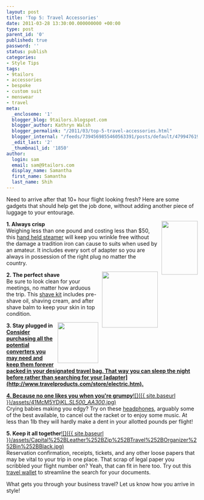 ```yaml
---
layout: post
title: 'Top 5: Travel Accessories'
date: 2011-03-28 13:30:00.000000000 +00:00
type: post
parent_id: '0'
published: true
password: ''
status: publish
categories:
- Style Tips
tags:
- 9tailors
- accessories
- bespoke
- custom suit
- menswear
- travel
meta:
  _encloseme: '1'
  blogger_blog: 9tailors.blogspot.com
  blogger_author: Kathryn Walsh
  blogger_permalink: "/2011/03/top-5-travel-accessories.html"
  blogger_internal: "/feeds/7394569855460563391/posts/default/4799476190355221620"
  _edit_last: '2'
  _thumbnail_id: '1850'
author:
  login: sam
  email: sam@9tailors.com
  display_name: Samantha
  first_name: Samantha
  last_name: Shih
---
```

<p>Need to arrive after that 10+ hour flight looking fresh? Here are some gadgets that should help get the job done, without adding another piece of luggage to your entourage.</p>
<p><span style="font-weight: bold;">1. Always crisp</span><a style="font-weight: bold;" href="http://1.bp.blogspot.com/-UOzP7gjDvGY/TY_YXT-OzTI/AAAAAAAAAJ4/VL96kGIXwaw/s1600/dual-voltage-fabric-travel-steamer-EP118.jpg"><img id="BLOGGER_PHOTO_ID_5588923557599956274" style="float: right; margin: 0pt 0pt 10px 10px; cursor: pointer; width: 95px; height: 141px;" src="{{ site.baseurl }}/assets/dual-voltage-fabric-travel-steamer-EP118.jpg" alt="" border="0" /></a><br />
Weighing less than one pound and costing less than $50, this <a href="http://www.worldtravelguide.com/travel-gear/fabric-steamer-travel-iron.html">hand held steamer</a> will keep you wrinkle free without the damage a tradition iron can cause to suits when used by an amateur. It includes every sort of adapter so you are always in possession of the right plug no matter the country.</p>
<p><span style="font-weight: bold;">2. The perfect shave</span><a style="font-weight: bold;" href="http://1.bp.blogspot.com/-iDuRWkx3saU/TY_ZFV620-I/AAAAAAAAAKQ/QgmmARZMnMo/s1600/41aDH0wr8jL._AA300_.jpg"><img id="BLOGGER_PHOTO_ID_5588924348396655586" style="float: right; margin: 0pt 0pt 10px 10px; cursor: pointer; width: 147px; height: 147px;" src="{{ site.baseurl }}/assets/41aDH0wr8jL._AA300_.jpg" alt="" border="0" /></a><br />
Be sure to look clean for your meetings, no matter how arduous the trip. This <a href="http://www.amazon.com/Art-Shaving-Fusion-Travel-Razor/dp/B002M9QAZG">shave kit</a> includes pre-shave oil, shaving cream, and after shave balm to keep your skin in top condition.</p>
<p><span style="font-weight: bold;">3. Stay plugged in</span><a style="font-weight: bold;" href="http://4.bp.blogspot.com/-zff7upr1hbA/TY_YfgNs0VI/AAAAAAAAAKA/hrKKT58KwIc/s1600/tn_images--T--PlugAdap-AUSTRALIA_CHINA-F---jpg_w150_h150.jpg"><img id="BLOGGER_PHOTO_ID_5588923698325016914" style="float: right; margin: 0pt 0pt 10px 10px; cursor: pointer; width: 107px; height: 107px;" src="{{ site.baseurl }}/assets/tn_images--T--PlugAdap-AUSTRALIA_CHINA-F---
jpg\_w150\_h150.jpg" alt="" border="0" />  
Consider purchasing all the potential converters you may need and keep them forever packed in your designated travel bag. That way you can sleep the night before rather than searching for your [adapter](http://www.travelproducts.com/store/electric.htm).

**4\. Because no one likes you when you're grumpy**[![]({{ site.baseurl }}/assets/41McM5YDjKL._SL500_AA300_.jpg)](http://2.bp.blogspot.com/-0L0ozNP8msk/TY_YLjx-sWI/AAAAAAAAAJw/mkV-GF6i9Lg/s1600/41McM5YDjKL._SL500_AA300_.jpg)  
Crying babies making you edgy? Try on these [headphones](http://www.amazon.com/Technica-ATH-ANC7B-Noise-Cancelling-Closed-Back-Headphones/dp/B002HWJT1A/ref=sr_1_1?s=electronics&ie=UTF8&qid=1301272388&sr=1-1), arguably some of the best available, to cancel out the racket or to enjoy some music. At less than 1lb they will hardly make a dent in your allotted pounds per flight!

**5\. Keep it all together**[![]({{ site.baseurl }}/assets/Capital%252BLeather%252BZip%252BTravel%252BOrganizer%252Bin%252BBlack.jpg)](http://3.bp.blogspot.com/-pbb861yKCkE/TY_YxT_kRgI/AAAAAAAAAKI/X60mzi_Ynkg/s1600/Capital%252BLeather%252BZip%252BTravel%252BOrganizer%252Bin%252BBlack.jpg)  
Reservation confirmation, receipts, tickets, and any other loose papers that may be vital to your trip in one place. That scrap of legal paper you scribbled your flight number on? Yeah, that can fit in here too. Try out this [travel wallet](http://www.csnstores.com/asp/superbrowse.asp?clid=504&caid=&sku=HTM1043&refid=FR49-HTM1043) to streamline the search for your documents.

What gets you through your business travel? Let us know how you arrive in style!